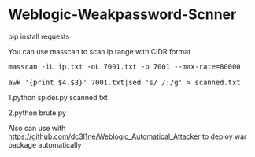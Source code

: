 # Weblogic-Weakpassword-Scnner
pip install requests

You can use masscan to scan ip range with CIDR format<br>
<pre>masscan -iL ip.txt -oL 7001.txt -p 7001 --max-rate=80000<br>
awk '{print $4,$3}' 7001.txt|sed 's/ /:/g' > scanned.txt
</pre>
1.python spider.py scanned.txt

2.python brute.py

Also can use with https://github.com/dc3l1ne/Weblogic_Automatical_Attacker to deploy war package automatically
